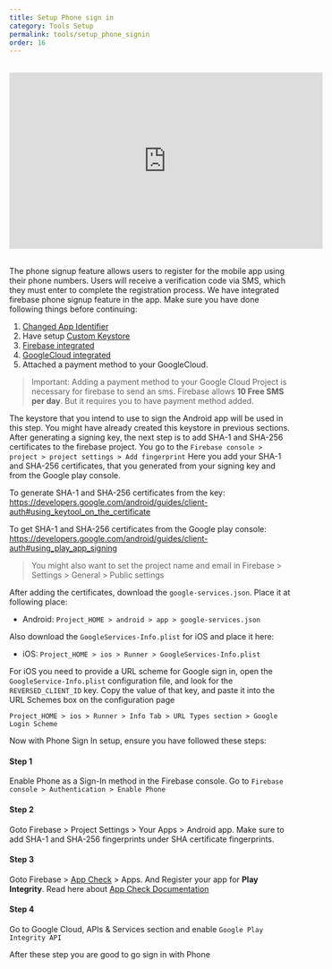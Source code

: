 ```yaml
---
title: Setup Phone sign in
category: Tools Setup
permalink: tools/setup_phone_signin
order: 16
---
```


<br/>
<iframe width="560" height="315" src="https://www.youtube.com/embed/_pMm2CIjy2o" frameborder="0" allow="accelerometer; autoplay; clipboard-write; encrypted-media; gyroscope; picture-in-picture" allowfullscreen></iframe>

<br/>
<br/>

The phone signup feature allows users to register for the mobile app using their phone numbers. Users will receive a verification code via SMS, which they must enter to complete the registration process. We have integrated firebase phone signup feature in the app. Make sure you have done following things before continuing:

1. [Changed App Identifier](../app-setup/change_app_identifier) 
2. Have setup [Custom Keystore](../tools/setup_android_signing)
3. [Firebase integrated](../tools/tools/firebase_setup)
4. [GoogleCloud integrated](../tools/google_cloud_setup)
5. Attached a payment method to your GoogleCloud.
   
> Important: Adding a payment method to your Google Cloud Project is necessary for firebase to send an sms. Firebase allows **10 Free SMS per day**. But it requires you to have payment method added.


The keystore that you intend to use to sign the Android app will be used in this step. You might have already created this keystore in previous sections. After generating a signing key, the next step is to add SHA-1 and SHA-256 certificates to the firebase project. You go to the `Firebase console > project > project settings > Add fingerprint`
Here you add your SHA-1 and SHA-256 certificates, that you generated from your signing key and from the Google play console.

To generate SHA-1 and SHA-256 certificates from the key:
https://developers.google.com/android/guides/client-auth#using_keytool_on_the_certificate

To get SHA-1 and SHA-256 certificates from the Google play console:
https://developers.google.com/android/guides/client-auth#using_play_app_signing


> You might also want to set the project name and email in Firebase > Settings > General > Public settings 

After adding the certificates, download the `google-services.json`. Place it at following place:

- Android: `Project_HOME > android > app > google-services.json`

Also download the `GoogleServices-Info.plist` for iOS and place it here:

- iOS: `Project_HOME > ios > Runner > GoogleServices-Info.plist`

For iOS you need to provide a URL scheme for Google sign in, open the `GoogleService-Info.plist` configuration file, and look for the `REVERSED_CLIENT_ID` key. Copy the value of that key, and paste it into the URL Schemes box on the configuration page

`Project_HOME > ios > Runner > Info Tab > URL Types section > Google Login Scheme`

Now with Phone Sign In setup, ensure you have followed these steps:

#### Step 1
Enable Phone as a Sign-In method in the Firebase console. Go to `Firebase console > Authentication > Enable Phone` 


#### Step 2
Goto Firebase > Project Settings > Your Apps > Android app. Make sure to add SHA-1 and SHA-256 fingerprints under SHA certificate fingerprints.

#### Step 3
Goto Firebase > [App Check](https://console.firebase.google.com/project/_/appcheck) > Apps. And Register your app for **Play Integrity**. Read here about [App Check Documentation](https://firebase.google.com/docs/app-check/flutter/default-providers)

#### Step 4
Go to Google Cloud, APIs & Services section and enable `Google Play Integrity API`

After these step you are good to go sign in with Phone



